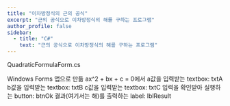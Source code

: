```yaml
---
title: "이차방정식의 근의 공식"
excerpt: "근의 공식으로 이차방정식의 해를 구하는 프로그램"
author_profile: false
sidebar:
  - title: "C#"
    text: "근의 공식으로 이차방정식의 해를 구하는 프로그램"
---
```


QuadraticFormulaForm.cs
<script src="https://gist.github.com/nyj001012/34b182a0810ead13af3d6b557f522bd6.js"></script>

Windows Forms 앱으로 만듦
ax^2 + bx + c = 0에서
<name>
a값을 입력받는 textbox: txtA
b값을 입력받는 textbox: txtB
c값을 입력받는 textbox: txtC
입력을 확인받아 실행하는 button: btnOk
결과(여기서는 해)를 출력하는 label: lblResult
